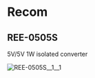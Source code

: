 # Recom

## REE-0505S
5V/5V 1W isolated converter

![REE-0505S__1__1](/preview/images/Recom__REE-0505S__1__1.png?raw=true) 

